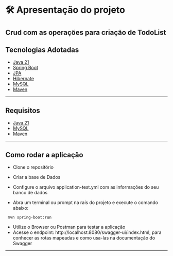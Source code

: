# 🛠 Apresentação do projeto

## Crud com as operações para criação de TodoList

## Tecnologias Adotadas
- [Java 21](https://www.oracle.com/br/java/technologies/downloads/)
- [Spring Boot](https://spring.io/projects/spring-boot)
- [JPA](https://spring.io/projects/spring-data-jpa)
- [Hibernate](https://hibernate.org/)
- [MySQL](https://www.mysql.com)
- [Maven](https://maven.apache.org/)

---

## Requisitos
- [Java 21](https://www.oracle.com/br/java/technologies/downloads/)
- [MySQL](https://www.mysql.com)
- [Maven](https://maven.apache.org)

---

## Como rodar a aplicação
- Clone o repositório
- Criar a base de Dados
- Configure o arquivo application-test.yml com as informações do seu banco de dados

- Abra um terminal ou prompt na raís do projeto e execute o comando abaixo:
```
 mvn spring-boot:run
```

- Utilize o Browser ou Postman para testar a aplicação
- Acesse o endpoint: http://localhost:8080/swagger-ui/index.html, para
conhecer as rotas mapeadas e como usa-las na documentação do Swagger

---